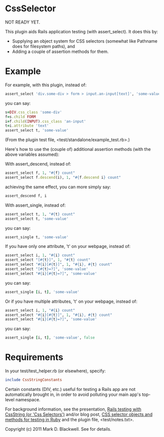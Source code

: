 CssSelector
===========

NOT READY YET.

This plugin aids Rails application testing (with assert_select). It does this by:

* Supplying an object system for CSS selectors (somewhat like Pathname does for filesystem paths), and
* Adding a couple of assertion methods for them.

Example
=======

For example, with this plugin, instead of:

```ruby
assert_select 'div.some-div > form > input.an-input[text]', 'some-value'
```

you can say:

```ruby
s=DIV.css_class 'some-div'
f=s.child FORM
i=f.child(INPUT).css_class 'an-input'
t=i.attribute 'text'
assert_select t, 'some-value'
```

(From the plugin test file, <test/standalone/example_test.rb>.)

Here's how to use the (couple of) additional assertion methods (with the above variables assumed):

With assert_descend, instead of:

```ruby
assert_select f, 1, "#{f} count"
assert_select f.descend(i), 1, "#{f.descend i} count"
```

achieving the same effect, you can more simply say:

```ruby
assert_descend f, i
```

With assert_single, instead of:

```ruby
assert_select t, 1, "#{t} count"
assert_select t, 'some-value'
```

you can say:

```ruby
assert_single t, 'some-value'
```

If you have only one attribute, 't' on your webpage, instead of:

```ruby
assert_select i, 1, "#{i} count"
assert_select "[#{t}]", 1, "#{t} count"
assert_select "#{i}[#{t}]", 1, "#{i}, #{t} count"
assert_select "[#{t}=?]", 'some-value'
assert_select "#{i}[#{t}=?]", 'some-value'
```

you can say:

```ruby
assert_single [i, t], 'some-value'
```

Or if you have multiple attributes, 't' on your webpage, instead of:

```ruby
assert_select i, 1, "#{i} count"
assert_select "#{i}[#{t}]", 1, "#{i}, #{t} count"
assert_select "#{i}[#{t}=?]", 'some-value'
```

you can say:

```ruby
assert_single [i, t], 'some-value', false
```

Requirements
============

In your test/test_helper.rb (or elsewhere), specify:

```ruby
include CssStringConstants
```

Certain constants (DIV, etc.) useful for testing a Rails app are not automatically brought in, in order to avoid polluting your main app's top-level namespace.

For background information, see the presentation, [Rails testing with 
CssString (or 'Css 
Selectors')](http://zymbelstern.com/mark/presentation/Rails-testing-with-CssString/sbook2.htm) 
and/or blog post, [CSS selector objects and methods for testing in 
Ruby](http://markdblackwell.blogspot.com/2011/08/css-selector-objects-and-methods-for.html) 
and the plugin file, <test/notes.txt>.

Copyright (c) 2011 Mark D. Blackwell. See <MIT-LICENSE> for details.
